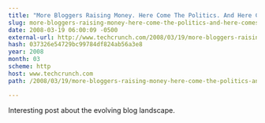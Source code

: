 ```yaml
---
title: "More Bloggers Raising Money. Here Come The Politics. And Here Comes My Rant."
slug: more-bloggers-raising-money-here-come-the-politics-and-here-comes-my
date: 2008-03-19 06:00:09 -0500
external-url: http://www.techcrunch.com/2008/03/19/more-bloggers-raising-money-here-come-the-politics-and-here-comes-my-rant/
hash: 037326e54729bc99784df824ab56a3e8
year: 2008
month: 03
scheme: http
host: www.techcrunch.com
path: /2008/03/19/more-bloggers-raising-money-here-come-the-politics-and-here-comes-my-rant/

---
```


Interesting post about the evolving blog landscape.
